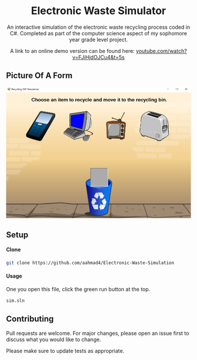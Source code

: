 <h1 align="center">Electronic Waste Simulator</h1> 

<p align="center">
An interactive simulation of the electronic waste recycling process coded in C#. Completed as part of the computer science aspect of my sophomore year grade level project.
</p>

<p align="center">
A link to an online demo version can be found here: <a href="http://youtube.com/watch?v=FJiHjdOJCu4&t=5s" target="_blank">youtube.com/watch?v=FJiHjdOJCu4&t=5s</a>
</p>

## Picture Of A Form

![](screenshot.PNG)

## Setup

#### Clone
```bash
git clone https://github.com/aahmad4/Electronic-Waste-Simulation
```

#### Usage
One you open this file, click the green run button at the top.
```bash
sim.sln
```

## Contributing

Pull requests are welcome. For major changes, please open an issue first to discuss what you would like to change.

Please make sure to update tests as appropriate.


